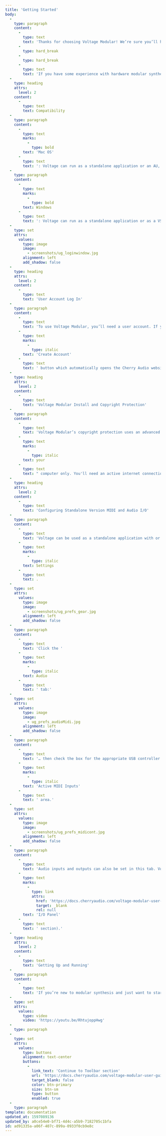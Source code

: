 ```yaml
---
title: 'Getting Started'
body:
  -
    type: paragraph
    content:
      -
        type: text
        text: 'Thanks for choosing Voltage Modular! We’re sure you’ll have a blast creating amazing sounds with what we feel is the finest virtual modular synthesis system available. '
      -
        type: hard_break
      -
        type: hard_break
      -
        type: text
        text: 'If you have some experience with hardware modular synthesizers, you’ll likely jump right in and get cookin’, but if you’re new or need information about specific functions, this is where you''ll find it. This guide won’t cover the functions of specific modules, but it will explain all of Voltage Modular''s basic underlying functionality: preset loading and saving, adding and moving modules, the Voltage Module store, and more - essentially everything except how individual modules work.'
  -
    type: heading
    attrs:
      level: 2
    content:
      -
        type: text
        text: Compatibility
  -
    type: paragraph
    content:
      -
        type: text
        marks:
          -
            type: bold
        text: 'Mac OS'
      -
        type: text
        text: ': Voltage can run as a standalone application or an AU, VST2, VST3, or Pro Tools AAX virtual instrument. It can also run as an effects plug-in in the aforementioned formats.'
  -
    type: paragraph
    content:
      -
        type: text
        marks:
          -
            type: bold
        text: Windows
      -
        type: text
        text: ': Voltage can run as a standalone application or as a VST2, VST3, or Pro Tools AAX virtual instrument. It can also run as an effects plug-in in the aforementioned formats.'
  -
    type: set
    attrs:
      values:
        type: image
        image:
          - screenshots/ug_loginwindow.jpg
        alignment: left
        add_shadow: false
  -
    type: heading
    attrs:
      level: 2
    content:
      -
        type: text
        text: 'User Account Log In'
  -
    type: paragraph
    content:
      -
        type: text
        text: 'To use Voltage Modular, you’ll need a user account. If you haven’t yet created one, click the '
      -
        type: text
        marks:
          -
            type: italic
        text: 'Create Account'
      -
        type: text
        text: ' button which automatically opens the Cherry Audio website where you’ll be walked through the easy-peasy process. Once a user account is set up, simply enter your email and password in the appropriate fields to start using Voltage Modular.'
  -
    type: heading
    attrs:
      level: 2
    content:
      -
        type: text
        text: 'Voltage Modular Install and Copyright Protection'
  -
    type: paragraph
    content:
      -
        type: text
        text: 'Voltage Modular’s copyright protection uses an advanced encryption scheme that customizes the primary app and modules for use on '
      -
        type: text
        marks:
          -
            type: italic
        text: your
      -
        type: text
        text: " computer only. You'll need an active internet connection during initial installation of the primary app, modules, and sound presets, but once installed, you're free to go off the grid, eat organic spelt in a field, and power your music computer with a generator hooked to your stationary recumbent bike. (Voltage Modular is licensed for use on up to four computers. Users can log into their accounts to control which computers are licensed.)\_"
  -
    type: heading
    attrs:
      level: 2
    content:
      -
        type: text
        text: 'Configuring Standalone Version MIDI and Audio I/O'
  -
    type: paragraph
    content:
      -
        type: text
        text: 'Voltage can be used as a standalone application with or without a hardware keyboard or pad control. With its Musical Typing Keyboard, multiple note and trigger sequencers, you can make a heck of a lot of music without even plugging in a keyboard. To use a hardware keyboard or pad controller, click the gear icon to open '
      -
        type: text
        marks:
          -
            type: italic
        text: Settings
      -
        type: text
        text: .
  -
    type: set
    attrs:
      values:
        type: image
        image:
          - screenshots/ug_prefs_gear.jpg
        alignment: left
        add_shadow: false
  -
    type: paragraph
    content:
      -
        type: text
        text: 'Click the '
      -
        type: text
        marks:
          -
            type: italic
        text: Audio
      -
        type: text
        text: ' tab:'
  -
    type: set
    attrs:
      values:
        type: image
        image:
          - ug_prefs_audioMidi.jpg
        alignment: left
        add_shadow: false
  -
    type: paragraph
    content:
      -
        type: text
        text: '… then check the box for the appropriate USB controller in the '
      -
        type: text
        marks:
          -
            type: italic
        text: 'Active MIDI Inputs'
      -
        type: text
        text: ' area.'
  -
    type: set
    attrs:
      values:
        type: image
        image:
          - screenshots/ug_prefs_midicont.jpg
        alignment: left
        add_shadow: false
  -
    type: paragraph
    content:
      -
        type: text
        text: 'Audio inputs and outputs can also be set in this tab. Voltage will typically default to built-in system audio outputs, but clicking the pop-up window will display all other available audio hardware. The audio input can also be set here, but it’s not necessary unless you intend to use Voltage’s audio in jacks to process external audio (more on this in the '
      -
        type: text
        marks:
          -
            type: link
            attrs:
              href: 'https://docs.cherryaudio.com/voltage-modular-user-guide/io-panel'
              target: _blank
              rel: null
        text: 'I/O Panel'
      -
        type: text
        text: ' section).'
  -
    type: heading
    attrs:
      level: 2
    content:
      -
        type: text
        text: 'Getting Up and Running'
  -
    type: paragraph
    content:
      -
        type: text
        text: 'If you’re new to modular synthesis and just want to start making sounds, have a look at the following video. It gives a quick overview of loading presets, adding, moving, and patching modules, and more.'
  -
    type: set
    attrs:
      values:
        type: video
        video: 'https://youtu.be/RhtujoppHwg'
  -
    type: paragraph
  -
    type: set
    attrs:
      values:
        type: buttons
        alignment: text-center
        buttons:
          -
            link_text: 'Continue to Toolbar section'
            url: 'https://docs.cherryaudio.com/voltage-modular-user-guide/toolbar'
            target_blank: false
            color: btn-primary
            size: btn-sm
            type: button
            enabled: true
  -
    type: paragraph
template: documentation
updated_at: 1597089136
updated_by: a0ce54e0-bf71-4d4c-a5b9-7182705c1bfa
id: ad91335a-a06f-407c-899a-0933f0cb9e8c
---
```

